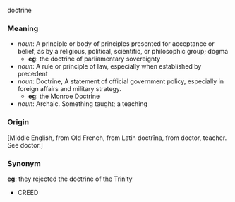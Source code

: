doctrine
### Meaning
+ _noun_: A principle or body of principles presented for acceptance or belief, as by a religious, political, scientific, or philosophic group; dogma
	+ __eg__: the doctrine of parliamentary sovereignty
+ _noun_: A rule or principle of law, especially when established by precedent
+ _noun_: Doctrine, A statement of official government policy, especially in foreign affairs and military strategy.
	+ __eg__: the Monroe Doctrine
+ _noun_: Archaic. Something taught; a teaching

### Origin

[Middle English, from Old French, from Latin doctrīna, from doctor, teacher. See doctor.]

### Synonym

__eg__: they rejected the doctrine of the Trinity

+ CREED


